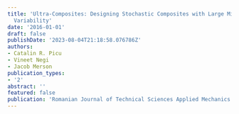 ```yaml
---
title: 'Ultra-Composites: Designing Stochastic Composites with Large Microstructural
  Variability'
date: '2016-01-01'
draft: false
publishDate: '2023-08-04T21:18:58.076786Z'
authors:
- Catalin R. Picu
- Vineet Negi
- Jacob Merson
publication_types:
- '2'
abstract: ''
featured: false
publication: 'Romanian Journal of Technical Sciences Applied Mechanics'
---
```


